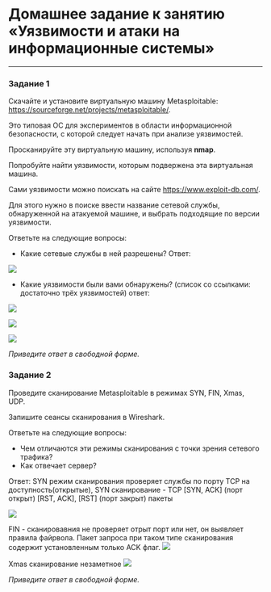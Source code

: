 # Домашнее задание к занятию «Уязвимости и атаки на информационные системы»

------

### Задание 1

Скачайте и установите виртуальную машину Metasploitable: https://sourceforge.net/projects/metasploitable/.

Это типовая ОС для экспериментов в области информационной безопасности, с которой следует начать при анализе уязвимостей.

Просканируйте эту виртуальную машину, используя **nmap**.

Попробуйте найти уязвимости, которым подвержена эта виртуальная машина.

Сами уязвимости можно поискать на сайте https://www.exploit-db.com/.

Для этого нужно в поиске ввести название сетевой службы, обнаруженной на атакуемой машине, и выбрать подходящие по версии уязвимости.

Ответьте на следующие вопросы:

- Какие сетевые службы в ней разрешены?
Ответ:

![](https://user-images.githubusercontent.com/136073445/276365428-ac8b60ce-50e9-4d9e-be93-45614866d442.png)
  
- Какие уязвимости были вами обнаружены? (список со ссылками: достаточно трёх уязвимостей)
ответ:

![](https://user-images.githubusercontent.com/136073445/276365146-bfa58f35-571f-4ec7-96f9-a269706df9de.png)

![](https://user-images.githubusercontent.com/136073445/276367936-42f1b70c-7857-44da-b733-05136db8eb31.png)

![](https://user-images.githubusercontent.com/136073445/276369348-28f4dde2-2bee-4d0e-8e24-7ffe9bf59a0f.png)
  
*Приведите ответ в свободной форме.*  

### Задание 2

Проведите сканирование Metasploitable в режимах SYN, FIN, Xmas, UDP.

Запишите сеансы сканирования в Wireshark.

Ответьте на следующие вопросы:

- Чем отличаются эти режимы сканирования с точки зрения сетевого трафика?
- Как отвечает сервер?

Ответ:
SYN режим сканирования проверяет службы по порту TCP на доступность(открытые),
SYN сканирование - TCP [SYN, ACK] (порт открыт) [RST, ACK], [RST] (порт закрыт) пакеты

![](https://user-images.githubusercontent.com/136073445/276983844-088bd32a-9aa5-4664-895b-fbdce7fc71de.png)

FIN - сканировавния не проверяет отрыт порт или нет, он выявляет правила файрвола. Пакет запроса при таком типе сканирования содержит установленным только ACK флаг.
![](https://user-images.githubusercontent.com/136073445/276986903-3d998a2f-cdde-492e-817b-a970290389de.png)

Xmas сканирование незаметное 
![](https://user-images.githubusercontent.com/136073445/276988827-6741ed2e-a26d-4163-8fb8-14f592660a39.png)



*Приведите ответ в свободной форме.*

